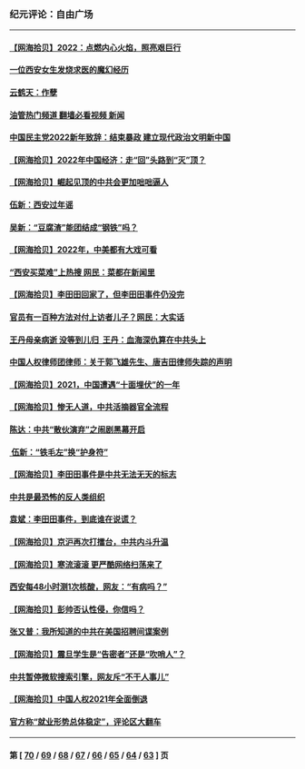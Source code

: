 ### 纪元评论：自由广场
---
#### [【网海拾贝】2022：点燃内心火焰，照亮艰巨行](../../pages/nsc993/n13478397.md?01040330) 
#### [一位西安女生发烧求医的魔幻经历](../../pages/nsc993/n13478285.md?01040330) 
#### [云鹤天：作孽](../../pages/nsc993/n13477094.md?01040330) 
#### [油管热门频道 翻墙必看视频 新闻](ok?01040330)
#### [中国民主党2022新年致辞：结束暴政 建立现代政治文明新中国](../../pages/nsc993/n13475379.md?01040330) 
#### [【网海拾贝】2022年中国经济：走“回”头路到“灭”顶？](../../pages/nsc993/n13474003.md?01040330) 
#### [【网海拾贝】崛起见顶的中共会更加咄咄逼人](../../pages/nsc993/n13472584.md?01040330) 
#### [伍新：西安过年谣](../../pages/nsc993/n13470369.md?01040330) 
#### [吴新：“豆腐渣”能团结成“钢铁”吗？](../../pages/nsc993/n13470344.md?01040330) 
#### [【网海拾贝】2022年，中美都有大戏可看](../../pages/nsc993/n13468924.md?01040330) 
#### [“西安买菜难”上热搜 网民：菜都在新闻里](../../pages/nsc993/n13468637.md?01040330) 
#### [【网海拾贝】李田田回家了，但李田田事件仍没完](../../pages/nsc993/n13465887.md?01040330) 
#### [官员有一百种方法对付上访者儿子？网民：大实话](../../pages/nsc993/n13465561.md?01040330) 
#### [王丹母亲病逝  没等到儿归  王丹：血海深仇算在中共头上](../../pages/nsc993/n13463057.md?01040330) 
#### [中国人权律师团律师：关于郭飞雄先生、唐吉田律师失踪的声明](../../pages/nsc993/n13460929.md?01040330) 
#### [【网海拾贝】2021，中国遭遇“十面埋伏”的一年](../../pages/nsc993/n13462157.md?01040330) 
#### [【网海拾贝】惨无人道，中共活摘器官全流程](../../pages/nsc993/n13460362.md?01040330) 
#### [陈达：中共“散伙演弃”之闹剧黑幕开启](../../pages/nsc993/n13460411.md?01040330) 
#### [ 伍新：“铁毛左”换“护身符”](../../pages/nsc993/n13460399.md?01040330) 
#### [【网海拾贝】李田田事件是中共无法无天的标志](../../pages/nsc993/n13459302.md?01040330) 
#### [中共是最恐怖的反人类组织](../../pages/nsc993/n13458673.md?01040330) 
#### [袁斌：李田田事件，到底谁在说谎？](../../pages/nsc993/n13459294.md?01040330) 
#### [【网海拾贝】京沪再次打擂台，中共内斗升温](../../pages/nsc993/n13457732.md?01040330) 
#### [【网海拾贝】寒流滚滚 更严酷网络扫荡来了](../../pages/nsc993/n13455879.md?01040330) 
#### [西安每48小时测1次核酸，网友：“有病吗？”](../../pages/nsc993/n13450529.md?01040330) 
#### [【网海拾贝】彭帅否认性侵，你信吗？](../../pages/nsc993/n13450482.md?01040330) 
#### [张又普：我所知道的中共在美国招聘间谍案例](../../pages/nsc993/n13449142.md?01040330) 
#### [【网海拾贝】震旦学生是“告密者”还是“吹哨人”？](../../pages/nsc993/n13448316.md?01040330) 
#### [中共暂停微软搜索引擎，网友斥“不干人事儿”](../../pages/nsc993/n13446416.md?01040330) 
#### [【网海拾贝】中国人权2021年全面倒退](../../pages/nsc993/n13446392.md?01040330) 
#### [官方称“就业形势总体稳定”，评论区大翻车](../../pages/nsc993/n13446333.md?01040330) 

---
#### 第 [ [70](./70.md?01040330) / [69](./69.md?01040330) / [68](./68.md?01040330) / [67](./67.md?01040330) / [66](./66.md?01040330) / [65](./65.md?01040330) / [64](./64.md?01040330) / [63](./63.md?01040330) ] 页
